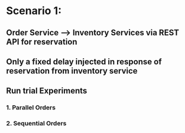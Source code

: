 # Scenario 1:

## Order Service --> Inventory Services via REST API for reservation

## Only a fixed delay injected in response of reservation from inventory service

## Run trial Experiments

### 1. Parallel Orders
### 2. Sequential Orders
